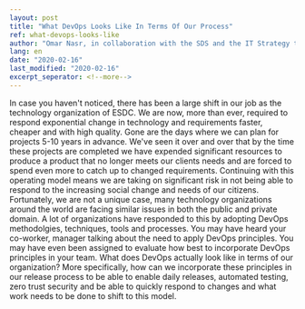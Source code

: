 ```yaml
---
layout: post
title: "What DevOps Looks Like In Terms Of Our Process"
ref: what-devops-looks-like
author: "Omar Nasr, in collaboration with the SDS and the IT Strategy team"
lang: en 
date: "2020-02-16"
last_modified: "2020-02-16"
excerpt_seperator: <!--more-->
---
```


In case you haven't noticed, there has been a large shift in our job as the technology organization of ESDC. We are now, more than ever, required to respond exponential change in technology and requirements faster, cheaper and with high quality. Gone are the days where we can plan for projects 5-10 years in advance. We've seen it over and over that by the time these projects are completed we have expended significant resources to produce a product that no longer meets our clients needs and are forced to spend even more to catch up to changed requirements. Continuing with this operating model means we are taking on significant risk in not being able to respond to the increasing social change and needs of our citizens. Fortunately, we are not a unique case, many technology organizations around the world are facing similar issues in both the public and private domain. A lot of organizations have responded to this by adopting DevOps methodolgies, techniques, tools and processes. You may have heard your co-worker, manager talking about the need to apply DevOps principles. You may have even been assigned to evaluate how best to incorporate DevOps principles in your team. What does DevOps actually look like in terms of our organization? More specifically, how can we incorporate these principles in our release process to be able to enable daily releases, automated testing, zero trust security and be able to quickly respond to changes and what work needs to be done to shift to this model. 

<!--more-->


